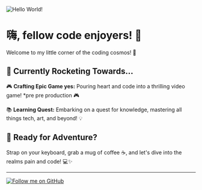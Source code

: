 <!-- Banner Image -->
![Hello World!](https://i.imgur.com/nDA6TE9.png)

# 嗨, fellow code enjoyers! 👋

Welcome to my little corner of the coding cosmos! 🌌

## 🚀 Currently Rocketing Towards...

🎮 **Crafting Epic Game yes:** Pouring heart and code into a thrilling video game! *pre pre production 🎮

📚 **Learning Quest:** Embarking on a quest for knowledge, mastering all things tech, art, and beyond! 💡

## 🌟 Ready for Adventure?

Strap on your keyboard, grab a mug of coffee ☕, and let's dive into the realms pain and code! 💻✨

---

[![Follow me on GitHub](https://img.shields.io/github/followers/your_username?label=Follow&style=social)](https://github.com/HarryFroude)
